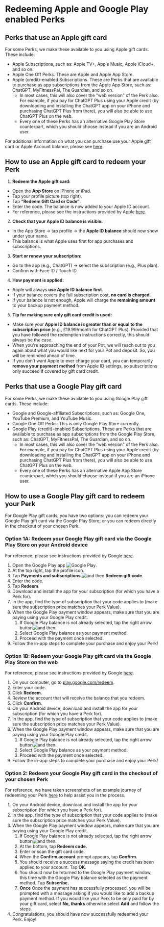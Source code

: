 # Redeeming Apple and Google Play enabled Perks

## Perks that use an Apple gift card

For some Perks, we make these available to you using Apple gift cards. These include:

* Apple Subscriptions, such as: Apple TV+, Apple Music, Apple iCloud+, and so on.
* Apple One Off Perks. These are Apple and Apple App Store.
* Apple (credit)-enabled Subscriptions. These are Perks that are available to purchase as app subscriptions from the Apple App Store, such as: ChatGPT, MyFitnessPal, The Guardian, and so on.
  * In most cases, this will also cover the "web version" of the Perk also. For example, if you pay for ChatGPT Plus using your Apple credit (by downloading and installing the ChatGPT app on your iPhone and purchasing ChatGPT Plus from there), you will also be able to use ChatGPT Plus on the web.
  * Every one of these Perks has an alternative Google Play Store counterpart, which you should choose instead if you are an Android user.

For additional information on what you can purchase use your Apple gift card or Apple Account balance, please see [here](https://support.apple.com/en-gb/118245).

## How to use an Apple gift card to redeem your Perk

1. **Redeem the Apple gift card:**

* Open the **App Store** on iPhone or iPad.
* Tap your profile picture (top right).
* Tap **“Redeem Gift Card or Code”**.
* Enter the code. The balance is now added to your Apple ID account.
* For reference, please see the instructions provided by Apple [here](https://support.apple.com/en-gb/118242?device-type=iphone).

2. **Check that your Apple ID balance is visible:**

* In the App Store → tap profile → the **Apple ID balance** should now show under your name.
* This balance is what Apple uses first for app purchases and subscriptions.

3. **Start or renew your subscription:**

* Go to the app (e.g., ChatGPT) → select the subscription (e.g., Plus plan).
* Confirm with Face ID / Touch ID.

4. **How payment is applied:**

* Apple will always **use Apple ID balance first**.
* If your balance covers the full subscription cost, **no card is charged**.
* If your balance is not enough, Apple will charge the **remaining amount** to your backup payment method.

5. **Tip for making sure only gift card credit is used:**

* Make sure your **Apple ID balance is greater than or equal to the subscription price** (e.g., £19.99/month for ChatGPT Plus). Provided that you have followed the redemption instructions correctly, this should always be the case.
* When you're approaching the end of your Pot, we will reach out to you again about what you would like next for your Pot and deposit. So, you will be reminded ahead of time.
* If you don’t want Apple to ever charge your card, you can temporarily **remove your payment method** from Apple ID settings, so subscriptions only succeed if covered by gift card credit.

## Perks that use a Google Play gift card

For some Perks, we make these available to you using Google Play gift cards. These include:

* Google and Google-affiliated Subscriptions, such as: Google One, YouTube Premium, and YouTube Music.
* Google One Off Perks: This is only Google Play Store currently.
* Google Play (credit)-enabled Subscriptions. These are Perks that are available to purchase as app subscriptions from the Google Play Store, such as: ChatGPT, MyFitnessPal, The Guardian, and so on.
  * In most cases, this will also cover the "web version" of the Perk also. For example, if you pay for ChatGPT Plus using your Apple credit (by downloading and installing the ChatGPT app on your iPhone and purchasing ChatGPT Plus from there), you will also be able to use ChatGPT Plus on the web.
  * Every one of these Perks has an alternative Apple App Store counterpart, which you should choose instead if you are an iPhone user.

## How to use a Google Play gift card to redeem your Perk

For Google Play gift cards, you have two options: you can redeem your Google Play gift card via the Google Play Store, or you can redeem directly in the checkout of your chosen Perk.

### Option 1A: Redeem your Google Play gift card via the Google Play Store on your Android device

For reference, please see instructions provided by Google [here](https://support.google.com/googleplay/answer/3422659?hl=en-GB\&co=GENIE.Platform%3DAndroid\&oco=0).

1. Open the Google Play app ![Google Play](https://storage.googleapis.com/support-kms-prod/A5DRwoATirVt9aUTo6HipnhUpBQjhvSl9nVE).
2. At the top right, tap the profile icon.
3. Tap **Payments and subscriptions** ![and then](https://lh3.googleusercontent.com/3_l97rr0GvhSP2XV5OoCkV2ZDTIisAOczrSdzNCBxhIKWrjXjHucxNwocghoUa39gw=w36-h36) **Redeem gift code**.
4. Enter the code.
5. Tap **Redeem**.
6. Download and install the app for your subscription (for which you have a Perk for).
7. In the app, find the type of subscription that your code applies to (make sure the subscription price matches your Perk Value).
8. When the Google Play payment window appears, make sure that you are paying using your Google Play credit.
   1. If Google Play balance is not already selected, tap the right arrow button![and then](https://lh3.googleusercontent.com/3_l97rr0GvhSP2XV5OoCkV2ZDTIisAOczrSdzNCBxhIKWrjXjHucxNwocghoUa39gw=w36-h36).
   2. Select Google Play balance as your payment method.
   3. Proceed with the payment once selected.
9. Follow the in-app steps to complete your purchase and enjoy your Perk!

### Option 1B: Redeem your Google Play gift card via the Google Play Store on the web

For reference, please see instructions provided by Google [here](https://support.google.com/googleplay/answer/3422659?hl=en-GB\&co=GENIE.Platform%3DAndroid\&oco=0).

1. On your computer, go to [play.google.com/redeem](https://play.google.com/redeem).
2. Enter your code.
3. Click **Redeem**.
4. Review the account that will receive the balance that you redeem.
5. Click **Confirm**.
6. On your Android device, download and install the app for your subscription (for which you have a Perk for).
7. In the app, find the type of subscription that your code applies to (make sure the subscription price matches your Perk Value).
8. When the Google Play payment window appears, make sure that you are paying using your Google Play credit.
   1. If Google Play balance is not already selected, tap the right arrow button![and then](https://lh3.googleusercontent.com/3_l97rr0GvhSP2XV5OoCkV2ZDTIisAOczrSdzNCBxhIKWrjXjHucxNwocghoUa39gw=w36-h36).
   2. Select Google Play balance as your payment method.
   3. Proceed with the payment once selected.
9. Follow the in-app steps to complete your purchase and enjoy your Perk!

### Option 2: Redeem your Google Play gift card in the checkout of your chosen Perk

For reference, we have taken screenshots of an example journey of redeeming your Perk [here](https://drive.google.com/drive/folders/1zWsdNBDs7fSGKkJvvSU1xCbhO0rMGUU3?usp=drive_link) to help assist you in the process.

1. On your Android device, download and install the app for your subscription (for which you have a Perk for).
2. In the app, find the type of subscription that your code applies to (make sure the subscription price matches your Perk Value).
3. When the Google Play payment window appears, make sure that you are paying using your Google Play credit.
   1. If Google Play balance is not already selected, tap the right arrow button![and then](https://lh3.googleusercontent.com/3_l97rr0GvhSP2XV5OoCkV2ZDTIisAOczrSdzNCBxhIKWrjXjHucxNwocghoUa39gw=w36-h36).
   2. At the bottom, tap **Redeem code.**
   3. Enter or scan the gift card code.
   4. When the **Confirm account** prompt appears, tap **Confirm.**
   5. You should receive a success message saying the credit has been applied to your account. Tap **OK.**
   6. You should now be returned to the Google Play payment window, this time with the Google Play balance selected as the payment method. Tap **Subscribe.**
   7. **Once** Once the payment has successfully processed, you will be prompted with a message asking if you would like to add a backup payment method. If you would like your Perk to be only paid for by your gift card, select **No, thanks** otherwise select **Add** and follow the steps.
4. Congratulations, you should have now successfully redeemed your Perk. Enjoy!
